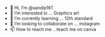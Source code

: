 - 👋 Hi, I’m @sandip161
- 👀 I’m interested in ... Graphics art
- 🌱 I’m currently learning ... 12th standard
- 💞️ I’m looking to collaborate on ... instagram
- 📫 How to reach me ...teach me on canva

<!---
sandip161/sandip161 is a ✨ special ✨ repository because its `README.md` (this file) appears on your GitHub profile.
You can click the Preview link to take a look at your changes.
--->
